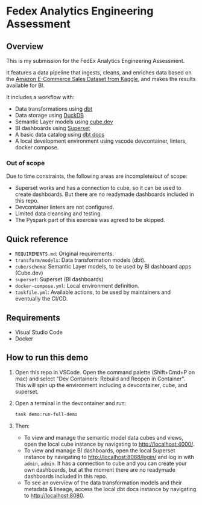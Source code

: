 # Fedex Analytics Engineering Assessment

## Overview

This is my submission for the FedEx Analytics Engineering Assessment.

It features a data pipeline that ingests, cleans, and enriches data based on the [Amazon E-Commerce Sales Dataset from Kaggle](https://www.kaggle.com/datasets/thedevastator/unlock-profits-with-e-commerce-sales-data), and makes the results available for BI.

It includes a workflow with:

- Data transformations using [dbt](https://www.getdbt.com/)
- Data storage using [DuckDB](https://duckdb.org/)
- Semantic Layer models using [cube.dev](https://cube.dev/)
- BI dashboards using [Superset](https://superset.apache.org/)
- A basic data catalog using [dbt docs](https://docs.getdbt.com/docs/collaborate/documentation)
- A local development environment using vscode devcontainer, linters, docker compose.

### Out of scope

Due to time constraints, the following areas are incomplete/out of scope:

- Superset works and has a connection to cube, so it can be used to create dashboards. But there are no readymade dashboards included in this repo.
- Devcontainer linters are not configured.
- Limited data cleansing and testing.
- The Pyspark part of this exercise was agreed to be skipped.

## Quick reference

- `REQUIREMENTS.md`: Original requirements.
- `transform/models`: Data transformation models (dbt).
- `cube/schema`: Semantic Layer models, to be used by BI dashboard apps (Cube.dev)
- `superset`: Superset (BI dashboards)
- `docker-compose.yml`: Local environment definition.
- `taskfile.yml`: Available actions, to be used by maintainers and eventually the CI/CD.

## Requirements

- Visual Studio Code
- Docker

## How to run this demo

1. Open this repo in VSCode. Open the command palette (Shift+Cmd+P on mac) and select "Dev Containers: Rebuild and Reopen in Container". This will spin up the environment including a devcontainer, cube, and superset.
2. Open a terminal in the devcontainer and run:

    ```sh
    task demo:run-full-demo
    ```
    
3. Then:
   - To view and manage the semantic model data cubes and views, open the local cube instance by navigating to [http://localhost:4000/](http://localhost:4000/).
   - To view and manage BI dashboards, open the local Superset instance by navigating to [http://localhost:8088/login/](http://localhost:8088/login/) and log in with `admin`, `admin`. It has a connection to cube and you can create your own dashboards, but at the moment there are no readymade dashboards included in this repo.
   - To see an overview of the data transformation models and their metadata & lineage, access the local dbt docs instance by navigating to [http://localhost:8080](http://localhost:8080).

